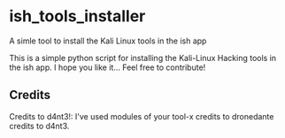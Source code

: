 # ish_tools_installer
A simle tool to install the Kali Linux tools in the ish app

This is a simple python script for installing the Kali-Linux Hacking tools in the ish app.
I hope you like it...
Feel free to contribute!

## Credits

Credits to d4nt3!: I've used modules of your tool-x
credits to dronedante 
credits to d4nt3.
